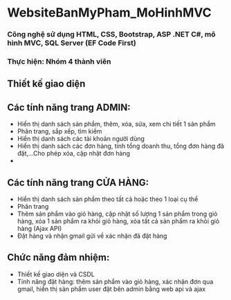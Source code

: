 # WebsiteBanMyPham_MoHinhMVC
### Công nghệ sử dụng HTML, CSS, Bootstrap, ASP .NET C#, mô hình MVC, SQL Server (EF Code First)
### Thực hiện: Nhóm 4 thành viên
## Thiết kế giao diện
## Các tính năng trang ADMIN:
- Hiển thị danh sách sản phẩm, thêm, xóa, sửa, xem chi tiết 1 sản phẩm
- Phân trang, sắp xếp, tìm kiếm
- Hiển thị danh sách các tài khoản người dùng
- Hiển thị danh sách các đơn hàng, tính tổng doanh thu, tổng đơn hàng đã đặt,...Cho phép xóa, cập nhật đơn hàng
- 

## Các tính năng trang CỬA HÀNG:
- Hiển thị danh sách sản phẩm theo tất cả hoặc theo 1 loại cụ thể
- Phân trang
- Thêm sản phẩm vào giỏ hàng, cập nhật số lượng 1 sản phẩm trong giỏ hàng, xóa 1 sản phẩm ra khỏi giỏ hàng, xóa tất cả sản phẩm ra khỏi giỏ hàng (Ajax API)
- Đặt hàng và nhận gmail gửi về xác nhận đã đặt hàng

## Chức năng đảm nhiệm:
- Thiết kế giao diện và CSDL
- Tính năng đặt hàng: thêm sản phẩm vào giỏ hàng, xác nhận đơn qua gmail, hiển thị sản phẩm user đặt bên admin bằng web api và ajax

